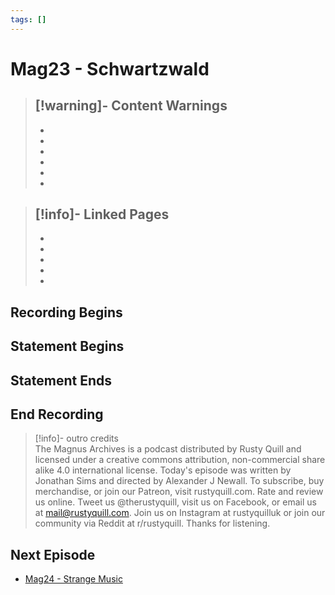 ```yaml
---
tags: []
---
```

# Mag23 - Schwartzwald   
   
>[!warning]- Content Warnings   
>-    
>-    
>-    
>-    
>-    
>-    
>-    
   
>[!info]- Linked Pages   
>-    
>-    
>-    
>-    
>-    
>-   
   
## Recording Begins   
   
## Statement Begins   
   
## Statement Ends   
   
## End Recording   
   
>[!info]- outro credits   
>The Magnus Archives is a podcast distributed by Rusty Quill and licensed under a creative commons attribution, non-commercial share alike 4.0 international license. Today's episode was written by Jonathan Sims and directed by Alexander J Newall. To subscribe, buy merchandise, or join our Patreon, visit rustyquill.com. Rate and review us online. Tweet us @therustyquill, visit us on Facebook, or email us at mail@rustyquill.com. Join us on Instagram at rustyquilluk or join our community via Reddit at r/rustyquill. Thanks for listening.   
   
## Next Episode   
   
- [Mag24 - Strange Music](../Statements/Mag24%20-%20Strange%20Music.md)